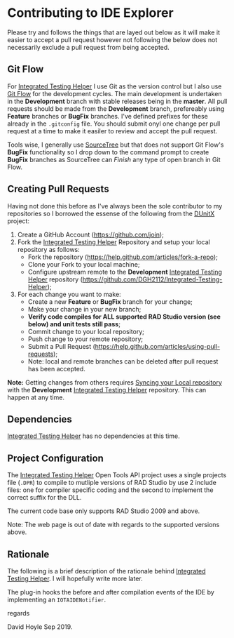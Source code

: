 # Contributing to IDE Explorer

Please try and follows the things that are layed out below as it will make it easier to accept a pull request however not following the below does not necessarily exclude a pull request from being accepted.

## Git Flow

For [Integrated Testing Helper](https://www.davidghoyle.co.uk/WordPress/?page_id=874) I use Git as the version control but I also use [Git Flow](https://www.atlassian.com/git/tutorials/comparing-workflows/gitflow-workflow) for the development cycles. The main development is undertaken in the **Development** branch with stable releases being in the **master**. All pull requests should be made from the **Development** branch, prefereably using **Feature** branches or **BugFix** branches. I've defined prefixes for these already in the `.gitconfig` file. You should submit onyl one change per pull request at a time to make it easiler to review and accept the pull request.

Tools wise, I generally use [SourceTree](https://www.sourcetreeapp.com/) but that does not support Git Flow's **BugFix** functionality so I drop down to the command prompt to create **BugFix** branches as SourceTree can _Finish_ any type of open branch in Git Flow.

## Creating Pull Requests

Having not done this before as I've always been the sole contributor to my repositories so I borrowed the essense of the following from the [DUnitX](https://github.com/VSoftTechnologies/DUnitX) project:

1. Create a GitHub Account (https://github.com/join);
2. Fork the [Integrated Testing Helper](https://www.davidghoyle.co.uk/WordPress/?page_id=874)
   Repository and setup your local repository as follows:
     * Fork the repository (https://help.github.com/articles/fork-a-repo);
     * Clone your Fork to your local machine;
     * Configure upstream remote to the **Development**
       [Integrated Testing Helper](https://www.davidghoyle.co.uk/WordPress/?page_id=874)
       repository (https://github.com/DGH2112/Integrated-Testing-Helper);
3. For each change you want to make:
     * Create a new **Feature** or **BugFix** branch for your change;
     * Make your change in your new branch;
     * **Verify code compiles for ALL supported RAD Studio version (see below) and unit tests still pass**;
     * Commit change to your local repository;
     * Push change to your remote repository;
     * Submit a Pull Request (https://help.github.com/articles/using-pull-requests);
     * Note: local and remote branches can be deleted after pull request has been accepted.

**Note:** Getting changes from others requires [Syncing your Local repository](https://help.github.com/articles/syncing-a-fork) with the **Development** [Integrated Testing Helper](https://www.davidghoyle.co.uk/WordPress/?page_id=874) repository. This can happen at any time.

## Dependencies

[Integrated Testing Helper](https://www.davidghoyle.co.uk/WordPress/?page_id=874) has no dependencies at this time.

## Project Configuration

The [Integrated Testing Helper](https://www.davidghoyle.co.uk/WordPress/?page_id=874) Open Tools API project uses a single projects file (`.DPR`) to compile to mutliple versions of RAD Studio by use 2 include files: one for compiler specific coding and the second to implement the correct suffix for the DLL.

The current code base only supports RAD Studio 2009 and above.

Note: The web page is out of date with regards to the supported versions above.

## Rationale

The following is a brief description of the rationale behind [Integrated Testing Helper](https://www.davidghoyle.co.uk/WordPress/?page_id=874). I will hopefully write more later.

The plug-in hooks the before and after compilation events of the IDE by implementing an `IOTAIDENotifier`.

regards

David Hoyle Sep 2019.